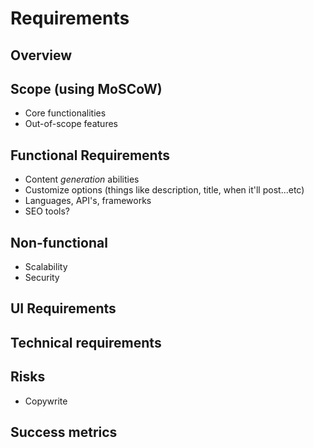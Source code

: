 # Requirements
## Overview
## Scope (using MoSCoW)
- Core functionalities
- Out-of-scope features
## Functional Requirements
- Content *generation* abilities
- Customize options (things like description, title, when it'll post...etc)
- Languages, API's, frameworks
- SEO tools?
## Non-functional
- Scalability
- Security
## UI Requirements
## Technical requirements
## Risks
- Copywrite
## Success metrics
